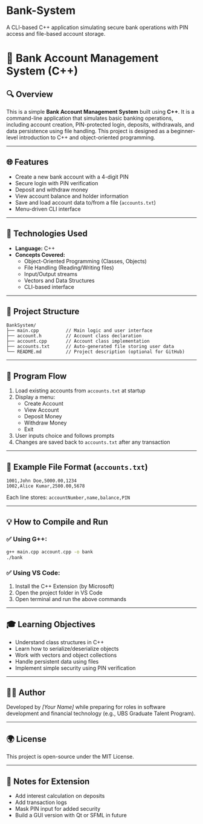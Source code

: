 # Bank-System
A CLI-based C++ application simulating secure bank operations with PIN access and file-based account storage.

# 🏦 Bank Account Management System (C++)

## 🔍 Overview
This is a simple **Bank Account Management System** built using **C++**. It is a command-line application that simulates basic banking operations, including account creation, PIN-protected login, deposits, withdrawals, and data persistence using file handling. This project is designed as a beginner-level introduction to C++ and object-oriented programming.

---

## 🌐 Features
- Create a new bank account with a 4-digit PIN
- Secure login with PIN verification
- Deposit and withdraw money
- View account balance and holder information
- Save and load account data to/from a file (`accounts.txt`)
- Menu-driven CLI interface

---

## 💪 Technologies Used
- **Language:** C++
- **Concepts Covered:**
  - Object-Oriented Programming (Classes, Objects)
  - File Handling (Reading/Writing files)
  - Input/Output streams
  - Vectors and Data Structures
  - CLI-based interface

---

## 📂 Project Structure
```
BankSystem/
├── main.cpp          // Main logic and user interface
├── account.h         // Account class declaration
├── account.cpp       // Account class implementation
├── accounts.txt      // Auto-generated file storing user data
└── README.md         // Project description (optional for GitHub)
```

---

## 🔄 Program Flow
1. Load existing accounts from `accounts.txt` at startup
2. Display a menu:
   - Create Account
   - View Account
   - Deposit Money
   - Withdraw Money
   - Exit
3. User inputs choice and follows prompts
4. Changes are saved back to `accounts.txt` after any transaction

---

## 📅 Example File Format (`accounts.txt`)
```
1001,John Doe,5000.00,1234
1002,Alice Kumar,2500.00,5678
```
Each line stores: `accountNumber,name,balance,PIN`

---

## 💡 How to Compile and Run

### ✅ Using G++:
```bash
g++ main.cpp account.cpp -o bank
./bank
```

### ✅ Using VS Code:
1. Install the C++ Extension (by Microsoft)
2. Open the project folder in VS Code
3. Open terminal and run the above commands

---

## 🎓 Learning Objectives
- Understand class structures in C++
- Learn how to serialize/deserialize objects
- Work with vectors and object collections
- Handle persistent data using files
- Implement simple security using PIN verification

---

## 👨‍💻 Author
Developed by *[Your Name]* while preparing for roles in software development and financial technology (e.g., UBS Graduate Talent Program).

---

## 🌍 License
This project is open-source under the MIT License.

---

## 📢 Notes for Extension
- Add interest calculation on deposits  
- Add transaction logs  
- Mask PIN input for added security  
- Build a GUI version with Qt or SFML in future  
